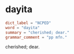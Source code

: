 # dayita

``` toml
dict_label = "NCPED"
word = "dayita"
summary = "cherished; dear."
grammar_comment = "pp mfn."
```

cherished; dear.

